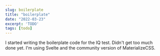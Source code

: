```yaml
---
slug: boilerplate
title: "boilerplate"
date: "2022-03-23"
excerpt: 'TODO'
tags: [todo]
---
```


I started writing the boilerplate code for the IQ test. Didn't get too much done yet. I'm using Svelte and the community version of MaterializeCSS.
